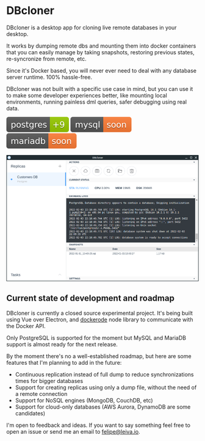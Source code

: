 # DBcloner

DBcloner is a desktop app for cloning live remote databases in your desktop.

It works by dumping remote dbs and mounting them into docker containers that you can easily manage by taking snapshots, restoring previous states, re-syncronize from remote, etc.

Since it's Docker based, you will never ever need to deal with any database server runtime. 100% hassle-free.

DBcloner was not built with a specific use case in mind, but you can use it to make some developer experiences better, like mounting local environments, running painless dml queries, safer debugging using real data.

![](badge-postgres.svg) ![](badge-mysql.svg) ![](badge-mariadb.svg)

![](screenshot.png)

## Current state of development and roadmap

DBcloner is currently a closed source experimental project. It's being built using Vue over Electron, and [dockerode](https://github.com/apocas/dockerode) node library to communicate with the Docker API.

Only PostgreSQL is supported for the moment but MySQL and MariaDB support is almost ready for the next release.

By the moment there's no a well-established roadmap, but here are some features that I'm planning to add in the future:

- Continuous replication instead of full dump to reduce synchronizations times for bigger databases
- Support for creating replicas using only a dump file, without the need of a remote connection
- Support for NoSQL engines (MongoDB, CouchDB, etc)
- Support for cloud-only databases (AWS Aurora, DynamoDB are some candidates)

I'm open to feedback and ideas. If you want to say something feel free to open an issue or send me an email to felipe@leiva.io.